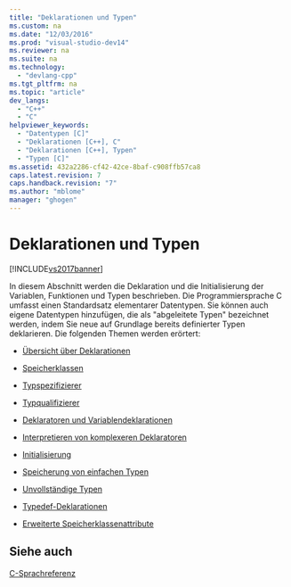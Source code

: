 ```yaml
---
title: "Deklarationen und Typen"
ms.custom: na
ms.date: "12/03/2016"
ms.prod: "visual-studio-dev14"
ms.reviewer: na
ms.suite: na
ms.technology: 
  - "devlang-cpp"
ms.tgt_pltfrm: na
ms.topic: "article"
dev_langs: 
  - "C++"
  - "C"
helpviewer_keywords: 
  - "Datentypen [C]"
  - "Deklarationen [C++], C"
  - "Deklarationen [C++], Typen"
  - "Typen [C]"
ms.assetid: 432a2286-cf42-42ce-8baf-c908ffb57ca8
caps.latest.revision: 7
caps.handback.revision: "7"
ms.author: "mblome"
manager: "ghogen"
---
```

# Deklarationen und Typen
[!INCLUDE[vs2017banner](../assembler/inline/includes/vs2017banner.md)]

In diesem Abschnitt werden die Deklaration und die Initialisierung der Variablen, Funktionen und Typen beschrieben.  Die Programmiersprache C umfasst einen Standardsatz elementarer Datentypen.  Sie können auch eigene Datentypen hinzufügen, die als "abgeleitete Typen" bezeichnet werden, indem Sie neue auf Grundlage bereits definierter Typen deklarieren.  Die folgenden Themen werden erörtert:  
  
-   [Übersicht über Deklarationen](../c-language/overview-of-declarations.md)  
  
-   [Speicherklassen](../c-language/c-storage-classes.md)  
  
-   [Typspezifizierer](../c-language/c-type-specifiers.md)  
  
-   [Typqualifizierer](../c-language/type-qualifiers.md)  
  
-   [Deklaratoren und Variablendeklarationen](../c-language/declarators-and-variable-declarations.md)  
  
-   [Interpretieren von komplexeren Deklaratoren](../c-language/interpreting-more-complex-declarators.md)  
  
-   [Initialisierung](../c-language/initialization.md)  
  
-   [Speicherung von einfachen Typen](../c-language/storage-of-basic-types.md)  
  
-   [Unvollständige Typen](../c-language/incomplete-types.md)  
  
-   [Typedef\-Deklarationen](../c-language/typedef-declarations.md)  
  
-   [Erweiterte Speicherklassenattribute](../c-language/c-extended-storage-class-attributes.md)  
  
## Siehe auch  
 [C\-Sprachreferenz](../c-language/c-language-reference.md)